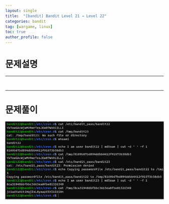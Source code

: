 ```yaml
---
layout: single
title:  "[bandit] Bandit Level 21 → Level 22"
categories: bandit
tag: [wargame, linux]
toc: true
author_profile: false
---
```




# 문제설명
<hr size=10 noshade>

<br/>
<hr size=10 noshade>

# 문제풀이

<img src="../../images/2022-01-27/bandit23-2.PNG">

<p><br/>

</p>

